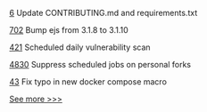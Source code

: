 
[6](https://github.com/hyperledger-labs/aifaq/pull/6) Update CONTRIBUTING.md and requirements.txt

[702](https://github.com/hyperledger-labs/fabric-operations-console/pull/702) Bump ejs from 3.1.8 to 3.1.10

[421](https://github.com/hyperledger/fabric-chaincode-node/pull/421) Scheduled daily vulnerability scan

[4830](https://github.com/hyperledger/fabric/pull/4830) Suppress scheduled jobs on personal forks

[43](https://github.com/hyperledger-labs/pdo-contracts/pull/43) Fix typo in new docker compose macro


[See more >>>](https://start-here.hyperledger.org/pull-requests)
